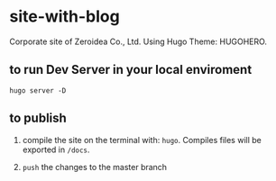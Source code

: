 # site-with-blog
  Corporate site of Zeroidea Co., Ltd. Using Hugo Theme: HUGOHERO.

## to run Dev Server in your local enviroment

  `hugo server -D`

## to publish

  1. compile the site on the terminal with:  `hugo`.
     Compiles files will be exported in `/docs`.
  
  2. `push` the changes to the master branch
